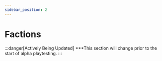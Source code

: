 ```yaml
---
sidebar_position: 2
---
```

# Factions

:::danger[Actively Being Updated]
***This section will change prior to the start of alpha playtesting.
:::